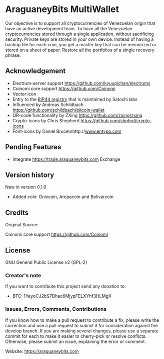 AraguaneyBits MultiWallet
===============

Our objective is to support all cryptocurrencies of Venezuelan origin that have an active development team. To have all the Venezuelan cryptocurrencies stored through a single application, without sacrificing security. Private keys are stored in your own device. Instead of having a backup file for each coin, you get a master key that can be memorized or stored on a sheet of paper. Restore all the portfolios of a single recovery phrase.

## Acknowledgement

* Electrum-server support https://github.com/kyuupichan/electrumx
* Coinomi core support https://github.com/Coinomi
* Vector icon
* Entry to the [BIP44 registry](https://github.com/satoshilabs/slips/blob/master/slip-0044.md) that is maintained by Satoshi labs
* Influenced by Andreas Schildbach https://github.com/schildbach/bitcoin-wallet
* QR-code functionality by ZXing https://github.com/zxing/zxing
* Crypto-icons by Chris Shepherd https://github.com/shphrd/crypto-icons
* Font-icons by Daniel Bruce\nhttp://www.entypo.com</string>

## Pending Features

- Integrate https://trade.araguaneybits.com Exchange

## Version history

New in version 0.1.0
- Added coin: Onixcoin, Arepacoin and Bolivarcoin

## Credits

Original Source:

Coinomi core support https://github.com/Coinomi

## License

GNU General Public License v2 (GPL-2)

### Creator's note

If you want to contribute this project send any donation to:

* BTC: 1YeyoCJ2bS7Dhac6MjypFELXYhf3HLMgX

### Issues, Errors, Comments, Contributions

If you know how to make a pull request to contribute a fix, please write the correction and use a pull request to submit it for consideration against the develop branch. If you are making several changes, please use a separate commit for each to make it easier to cherry-pick or resolve conflicts. Otherwise, please submit an issue, explaining the error or comment.

Website: https://araguaneybits.com

